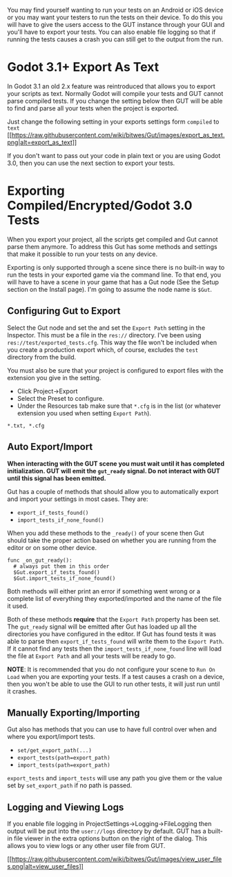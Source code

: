 You may find yourself wanting to run your tests on an Android or iOS device or you may want your testers to run the tests on their device.  To do this you will have to give the users access to the GUT instance through your GUI and you'll have to export your tests.  You can also enable file logging so that if running the tests causes a crash you can still get to the output from the run.

# Godot 3.1+ Export As Text
In Godot 3.1 an old 2.x feature was reintroduced that allows you to export your scripts as text.  Normally Godot will compile your tests and GUT cannot parse compiled tests.  If you change the setting below then GUT will be able to find and parse all your tests when the project is exported.

Just change the following setting in your exports settings form `compiled` to `text`
[[https://raw.githubusercontent.com/wiki/bitwes/Gut/images/export_as_text.png|alt=export_as_text]]

If you don't want to pass out your code in plain text or you are using Godot 3.0, then you can use the next section to export your tests.

# Exporting Compiled/Encrypted/Godot 3.0 Tests
When you export your project, all the scripts get compiled and Gut cannot parse them anymore.  To address this Gut has some methods and settings that make it possible to run your tests on any device.

Exporting is only supported through a scene since there is no built-in way to run the tests in your exported game via the command line.  To that end, you will have to have a scene in your game that has a Gut node (See the Setup section on the Install page).  I'm going to assume the node name is `$Gut`.

## Configuring Gut to Export
Select the Gut node and set the and set the `Export Path` setting in the Inspector.  This must be a file in the `res://` directory.  I've been using `res://test/exported_tests.cfg`.  This way the file won't be included when you create a production export which, of course, excludes the `test` directory from the build.

You must also be sure that your project is configured to export files with the extension you give in the setting.
* Click Project->Export
* Select the Preset to configure.
* Under the Resources tab make sure that `*.cfg` is in the list (or whatever extension you used when setting `Export Path`).
```
*.txt, *.cfg
```

## Auto Export/Import
__When interacting with the GUT scene you must wait until it has completed initialization.  GUT will emit the `gut_ready` signal.  Do not interact with GUT until this signal has been emitted.__

Gut has a couple of methods that should allow you to automatically export and import your settings in most cases.  They are:
* `export_if_tests_found()`
* `import_tests_if_none_found()`

When you add these methods to the `_ready()` of your scene then Gut should take the proper action based on whether you are running from the editor or on some other device.
```
func _on_gut_ready():
  # always put them in this order
  $Gut.export_if_tests_found()
  $Gut.import_tests_if_none_found()
```
Both methods will either print an error if something went wrong or a complete list of everything they exported/imported and the name of the file it used.

Both of these methods __require__ that the `Export Path` property has been set.  The `gut_ready` signal will be emitted after Gut has loaded up all the directories you have configured in the editor.  If Gut has found tests it was able to parse then `export_if_tests_found` will write them to the `Export Path`.  If it cannot find any tests then the `import_tests_if_none_found` line will load the file at `Export Path` and all your tests will be ready to go.

__NOTE__:  It is recommended that you do not configure your scene to `Run On Load` when you are exporting your tests.  If a test causes a crash on a device, then you won't be able to use the GUI to run other tests, it will just run until it crashes.

## Manually Exporting/Importing
Gut also has methods that you can use to have full control over when and where you export/import tests.
* `set/get_export_path(...)`
* `export_tests(path=export_path)`
* `import_tests(path=export_path)`

`export_tests` and `import_tests` will use any path you give them or the value set by `set_export_path` if no path is passed.

## <a name="logging">Logging and Viewing Logs
If you enable file logging in ProjectSettings->Logging->FileLogging then output will be put into the `user://logs` directory by default.  GUT has a built-in file viewer in the extra options button on the right of the dialog.  This allows you to view logs or any other user file from GUT.

[[https://raw.githubusercontent.com/wiki/bitwes/Gut/images/view_user_files.png|alt=view_user_files]]
